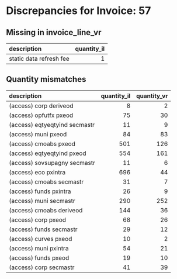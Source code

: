 # Discrepancies for Invoice: 57

## Missing in invoice_line_vr

| description             |   quantity_il |
|:------------------------|--------------:|
| static data refresh fee |             1 |

## Quantity mismatches

| description                   |   quantity_il |   quantity_vr |
|:------------------------------|--------------:|--------------:|
| (access) corp deriveod        |             8 |             2 |
| (access) opfutfx pxeod        |            75 |            30 |
| (access) eqtyeqtyind secmastr |            11 |             9 |
| (access) muni pxeod           |            84 |            83 |
| (access) cmoabs pxeod         |           501 |           126 |
| (access) eqtyeqtyind pxeod    |           554 |           161 |
| (access) sovsupagny secmastr  |            11 |             6 |
| (access) eco pxintra          |           696 |            44 |
| (access) cmoabs secmastr      |            31 |             7 |
| (access) funds pxintra        |            26 |             9 |
| (access) muni secmastr        |           290 |           252 |
| (access) cmoabs deriveod      |           144 |            36 |
| (access) corp pxeod           |            68 |            26 |
| (access) funds secmastr       |            29 |            12 |
| (access) curves pxeod         |            10 |             2 |
| (access) muni pxintra         |            54 |            21 |
| (access) funds pxeod          |            19 |            10 |
| (access) corp secmastr        |            41 |            39 |
